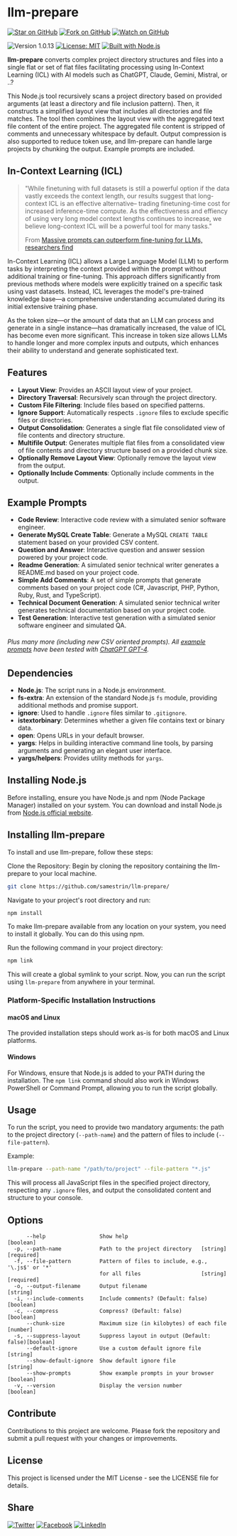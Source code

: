 # llm-prepare

[![Star on GitHub](https://img.shields.io/github/stars/samestrin/llm-prepare?style=social)](https://github.com/samestrin/llm-prepare/stargazers) [![Fork on GitHub](https://img.shields.io/github/forks/samestrin/llm-prepare?style=social)](https://github.com/samestrin/llm-prepare/network/members) [![Watch on GitHub](https://img.shields.io/github/watchers/samestrin/llm-prepare?style=social)](https://github.com/samestrin/llm-prepare/watchers)

![Version 1.0.13](https://img.shields.io/badge/Version-1.0.13-blue) [![License: MIT](https://img.shields.io/badge/License-MIT-yellow.svg)](https://opensource.org/licenses/MIT) [![Built with Node.js](https://img.shields.io/badge/Built%20with-Node.js-green)](https://nodejs.org/)

**llm-prepare** converts complex project directory structures and files into a single flat or set of flat files facilitating processing using In-Context Learning (ICL) with AI models such as ChatGPT, Claude, Gemini, Mistral, or ..?

This Node.js tool recursively scans a project directory based on provided arguments (at least a directory and file inclusion pattern). Then, it constructs a simplified layout view that includes all directories and file matches. The tool then combines the layout view with the aggregated text file content of the entire project. The aggregated file content is stripped of comments and unnecessary whitespace by default. Output compression is also supported to reduce token use, and llm-prepare can handle large projects by chunking the output. Example prompts are included.

## In-Context Learning (ICL)

> "While finetuning with full datasets is still a powerful option if the data vastly exceeds the context length, our results suggest that long-context ICL is an effective alternative– trading finetuning-time cost for increased inference-time compute. As the effectiveness and effiency of using very long model context lengths continues to increase, we believe long-context ICL will be a powerful tool for many tasks."
>
> From [Massive prompts can outperform fine-tuning for LLMs, researchers find](https://the-decoder.com/massive-prompts-outperform-fine-tuning-for-llms-in-new-study-researchers-find/)

In-Context Learning (ICL) allows a Large Language Model (LLM) to perform tasks by interpreting the context provided within the prompt without additional training or fine-tuning. This approach differs significantly from previous methods where models were explicitly trained on a specific task using vast datasets. Instead, ICL leverages the model's pre-trained knowledge base—a comprehensive understanding accumulated during its initial extensive training phase.

As the token size—or the amount of data that an LLM can process and generate in a single instance—has dramatically increased, the value of ICL has become even more significant. This increase in token size allows LLMs to handle longer and more complex inputs and outputs, which enhances their ability to understand and generate sophisticated text.

## Features

- **Layout View**: Provides an ASCII layout view of your project.
- **Directory Traversal**: Recursively scan through the project directory.
- **Custom File Filtering**: Include files based on specified patterns.
- **Ignore Support**: Automatically respects `.ignore` files to exclude specific files or directories.
- **Output Consolidation**: Generates a single flat file consolidated view of file contents and directory structure.
- **Multifile Output**: Generates multiple flat files from a consolidated view of file contents and directory structure based on a provided chunk size.
- **Optionally Remove Layout View**: Optionally remove the layout view from the output.
- **Optionally Include Comments**: Optionally include comments in the output.

## Example Prompts

- **Code Review**: Interactive code review with a simulated senior software engineer.
- **Generate MySQL Create Table**: Generate a MySQL `CREATE TABLE` statement based on your provided CSV content.
- **Question and Answer**: Interactive question and answer session powered by your project code.
- **Readme Generation**: A simulated senior technical writer generates a README.md based on your project code.
- **Simple Add Comments**: A set of simple prompts that generate comments based on your project code (C#, Javascript, PHP, Python, Ruby, Rust, and TypeScript).
- **Technical Document Generation**: A simulated senior technical writer generates technical documentation based on your project code.
- **Test Generation**: Interactive test generation with a simulated senior software engineer and simulated QA.

###### Plus many more (_including new CSV oriented prompts_). All [example prompts](/example-prompts/README.md) have been tested with [ChatGPT GPT-4](https://chatgpt.com/).

## Dependencies

- **Node.js**: The script runs in a Node.js environment.
- **fs-extra**: An extension of the standard Node.js `fs` module, providing additional methods and promise support.
- **ignore**: Used to handle `.ignore` files similar to `.gitignore`.
- **istextorbinary**: Determines whether a given file contains text or binary data.
- **open**: Opens URLs in your default browser.
- **yargs**: Helps in building interactive command line tools, by parsing arguments and generating an elegant user interface.
- **yargs/helpers**: Provides utility methods for `yargs`.

## Installing Node.js

Before installing, ensure you have Node.js and npm (Node Package Manager) installed on your system. You can download and install Node.js from [Node.js official website](https://nodejs.org/).

## Installing llm-prepare

To install and use llm-prepare, follow these steps:

Clone the Repository: Begin by cloning the repository containing the llm-prepare to your local machine.

```bash
git clone https://github.com/samestrin/llm-prepare/
```

Navigate to your project's root directory and run:

```bash
npm install
```

To make llm-prepare available from any location on your system, you need to install it globally. You can do this using npm.

Run the following command in your project directory:

```bash
npm link
```

This will create a global symlink to your script. Now, you can run the script using `llm-prepare` from anywhere in your terminal.

### Platform-Specific Installation Instructions

#### macOS and Linux

The provided installation steps should work as-is for both macOS and Linux platforms.

#### Windows

For Windows, ensure that Node.js is added to your PATH during the installation. The `npm link` command should also work in Windows PowerShell or Command Prompt, allowing you to run the script globally.

## Usage

To run the script, you need to provide two mandatory arguments: the path to the project directory (`--path-name`) and the pattern of files to include (`--file-pattern`).

Example:

```bash
llm-prepare --path-name "/path/to/project" --file-pattern "*.js"
```

This will process all JavaScript files in the specified project directory, respecting any `.ignore` files, and output the consolidated content and structure to your console.

## Options

```
      --help                 Show help                                 [boolean]
  -p, --path-name            Path to the project directory   [string] [required]
  -f, --file-pattern         Pattern of files to include, e.g., '\.js$' or '*'
                             for all files                   [string] [required]
  -o, --output-filename      Output filename                            [string]
  -i, --include-comments     Include comments? (Default: false)        [boolean]
  -c, --compress             Compress? (Default: false)                [boolean]
      --chunk-size           Maximum size (in kilobytes) of each file   [number]
  -s, --suppress-layout      Suppress layout in output (Default: false)[boolean]
      --default-ignore       Use a custom default ignore file           [string]
      --show-default-ignore  Show default ignore file                   [string]
      --show-prompts         Show example prompts in your browser      [boolean]
  -v, --version              Display the version number                [boolean]
```

## Contribute

Contributions to this project are welcome. Please fork the repository and submit a pull request with your changes or improvements.

## License

This project is licensed under the MIT License - see the LICENSE file for details.

## Share

[![Twitter](https://img.shields.io/badge/X-Tweet-blue)](https://twitter.com/intent/tweet?text=Check%20out%20this%20awesome%20project!&url=https://github.com/samestrin/llm-prepare) [![Facebook](https://img.shields.io/badge/Facebook-Share-blue)](https://www.facebook.com/sharer/sharer.php?u=https://github.com/samestrin/llm-prepare) [![LinkedIn](https://img.shields.io/badge/LinkedIn-Share-blue)](https://www.linkedin.com/sharing/share-offsite/?url=https://github.com/samestrin/llm-prepare)

